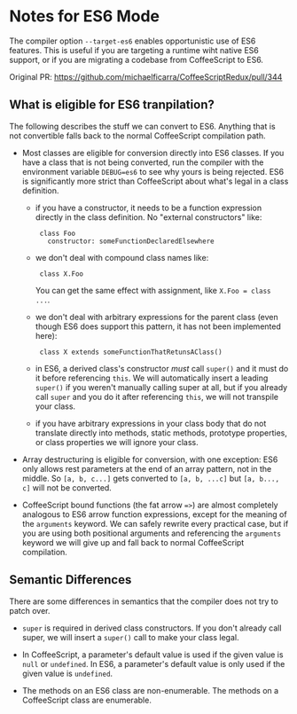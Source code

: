# Notes for ES6 Mode

The compiler option `--target-es6` enables opportunistic use of ES6
features. This is useful if you are targeting a runtime wiht native
ES6 support, or if you are migrating a codebase from CoffeeScript to
ES6.

Original PR: https://github.com/michaelficarra/CoffeeScriptRedux/pull/344

## What is eligible for ES6 tranpilation?

The following describes the stuff we can convert to ES6. Anything that
is not convertible falls back to the normal CoffeeScript compilation
path.

 - Most classes are eligible for conversion directly into ES6
   classes. If you have a class that is not being converted, run the
   compiler with the environment variable `DEBUG=es6` to see why yours
   is being rejected. ES6 is significantly more strict than
   CoffeeScript about what's legal in a class definition.

     - if you have a constructor, it needs to be a function expression
       directly in the class definition. No "external constructors"
       like:

            class Foo
              constructor: someFunctionDeclaredElsewhere
            
     - we don't deal with compound class names like:

            class X.Foo

        You can get the same effect with assignment, like `X.Foo =
        class ...`.

     - we don't deal with arbitrary expressions for the parent class
       (even though ES6 does support this pattern, it has not been
       implemented here):

            class X extends someFunctionThatRetunsAClass()

     - in ES6, a derived class's constructor *must* call `super()` and
       it must do it before referencing `this`. We will automatically
       insert a leading `super()` if you weren't manually calling
       super at all, but if you already call `super` and you do it
       after referencing `this`, we will not transpile your class.

     - if you have arbitrary expressions in your class body that do
       not translate directly into methods, static methods, prototype
       properties, or class properties we will ignore your class.

 - Array destructuring is eligible for conversion, with one exception:
   ES6 only allows rest parameters at the end of an array pattern, not
   in the middle. So `[a, b, c...]` gets converted to `[a, b, ...c]`
   but `[a, b..., c]` will not be converted.

 - CoffeeScript bound functions (the fat arrow `=>`) are almost
   completely analogous to ES6 arrow function expressions, except for
   the meaning of the `arguments` keyword. We can safely rewrite every
   practical case, but if you are using both positional arguments and
   referencing the `arguments` keyword we will give up and fall back
   to normal CoffeeScript compilation.
 

## Semantic Differences

There are some differences in semantics that the compiler does not try
to patch over.

 - `super` is required in derived class constructors. If you don't
   already call super, we will insert a `super()` call to make your
   class legal.

 - In CoffeeScript, a parameter's default value is used if the given
   value is `null` or `undefined`. In ES6, a parameter's default value
   is only used if the given value is `undefined`.

 - The methods on an ES6 class are non-enumerable. The methods on a
   CoffeeScript class are enumerable.

